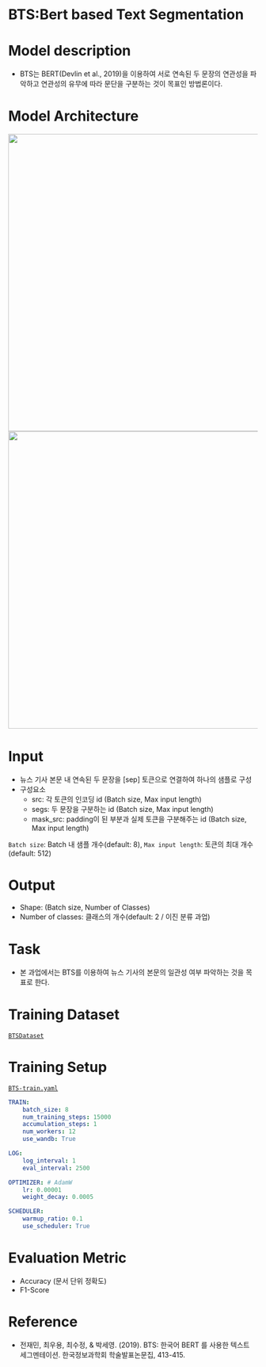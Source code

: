 # BTS:Bert based Text Segmentation

# Model description
* BTS는 BERT(Devlin et al., 2019)을 이용하여 서로 연속된 두 문장의 연관성을 파악하고 연관성의 유무에 따라 문단을 구분하는 것이 목표인 방법론이다.

# Model Architecture

<p align="center">
    <img width="600" src="https://user-images.githubusercontent.com/37654013/208857336-281cc50f-e305-4810-9532-728f1a76c2c0.png">
    <img width="600" src="https://user-images.githubusercontent.com/37654013/208855490-8edf7f15-06f4-4c2e-b28e-f2d01b606107.png">
</p>

# Input
* 뉴스 기사 본문 내 연속된 두 문장을 [sep] 토큰으로 연결하여 하나의 샘플로 구성
* 구성요소
	* src: 각 토큰의 인코딩 id (Batch size, Max input length)
	* segs: 두 문장을 구분하는 id (Batch size, Max input length)
	* mask_src: padding이 된 부분과 실제 토큰을 구분해주는 id (Batch size, Max input length)
  
`Batch size`: Batch 내 샘플 개수(default: 8), `Max input length`: 토큰의 최대 개수(default: 512)  


# Output
* Shape: (Batch size, Number of Classes)  
* Number of classes: 클래스의 개수(default: 2 / 이진 분류 과업)  

# Task
* 본 과업에서는 BTS를 이용하여 뉴스 기사의 본문의 일관성 여부 파악하는 것을 목표로 한다.

# Training Dataset

[`BTSDataset`](https://github.com/TooTouch/Fake-News-Detection-Dataset/blob/master/part2_context/dataset/bts.py#L6)

# Training Setup

[`BTS-train.yaml`](https://github.com/TooTouch/Fake-News-Detection-Dataset/blob/master/part2_context/configs/BTS/BTS-train.yaml)

```yaml
TRAIN:
    batch_size: 8
    num_training_steps: 15000
    accumulation_steps: 1
    num_workers: 12
    use_wandb: True

LOG:
    log_interval: 1
    eval_interval: 2500

OPTIMIZER: # AdamW
    lr: 0.00001
    weight_decay: 0.0005

SCHEDULER:
    warmup_ratio: 0.1
    use_scheduler: True
```

# Evaluation Metric

- Accuracy (문서 단위 정확도)
- F1-Score

# Reference

- 전재민, 최우용, 최수정, & 박세영. (2019). BTS: 한국어 BERT 를 사용한 텍스트 세그멘테이션. 한국정보과학회 학술발표논문집, 413-415.